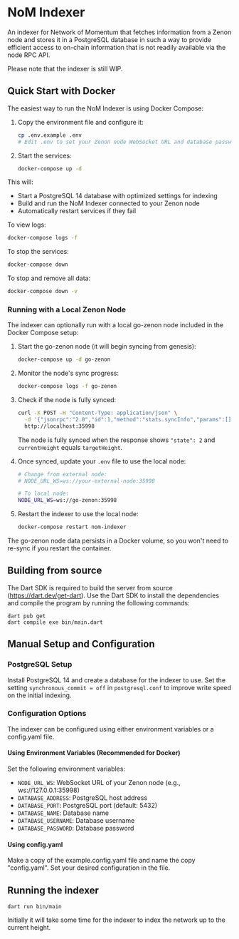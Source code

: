# NoM Indexer
An indexer for Network of Momentum that fetches information from a Zenon node and stores it in a PostgreSQL database in such a way to provide efficient access to on-chain information that is not readily available via the node RPC API.

Please note that the indexer is still WIP.

## Quick Start with Docker

The easiest way to run the NoM Indexer is using Docker Compose:

1. Copy the environment file and configure it:
   ```bash
   cp .env.example .env
   # Edit .env to set your Zenon node WebSocket URL and database password
   ```

2. Start the services:
   ```bash
   docker-compose up -d
   ```

This will:
- Start a PostgreSQL 14 database with optimized settings for indexing
- Build and run the NoM Indexer connected to your Zenon node
- Automatically restart services if they fail

To view logs:
```bash
docker-compose logs -f
```

To stop the services:
```bash
docker-compose down
```

To stop and remove all data:
```bash
docker-compose down -v
```

### Running with a Local Zenon Node

The indexer can optionally run with a local go-zenon node included in the Docker Compose setup:

1. Start the go-zenon node (it will begin syncing from genesis):
   ```bash
   docker-compose up -d go-zenon
   ```

2. Monitor the node's sync progress:
   ```bash
   docker-compose logs -f go-zenon
   ```

3. Check if the node is fully synced:
   ```bash
   curl -X POST -H "Content-Type: application/json" \
     -d '{"jsonrpc":"2.0","id":1,"method":"stats.syncInfo","params":[]}' \
     http://localhost:35998
   ```
   
   The node is fully synced when the response shows `"state": 2` and `currentHeight` equals `targetHeight`.

4. Once synced, update your `.env` file to use the local node:
   ```bash
   # Change from external node:
   # NODE_URL_WS=ws://your-external-node:35998
   
   # To local node:
   NODE_URL_WS=ws://go-zenon:35998
   ```

5. Restart the indexer to use the local node:
   ```bash
   docker-compose restart nom-indexer
   ```

The go-zenon node data persists in a Docker volume, so you won't need to re-sync if you restart the container.

## Building from source
The Dart SDK is required to build the server from source (https://dart.dev/get-dart).
Use the Dart SDK to install the dependencies and compile the program by running the following commands:
```
dart pub get
dart compile exe bin/main.dart
```

## Manual Setup and Configuration

### PostgreSQL Setup
Install PostgreSQL 14 and create a database for the indexer to use. Set the setting ```synchronous_commit = off``` in ```postgresql.conf``` to improve write speed on the initial indexing.

### Configuration Options

The indexer can be configured using either environment variables or a config.yaml file.

#### Using Environment Variables (Recommended for Docker)
Set the following environment variables:
- `NODE_URL_WS`: WebSocket URL of your Zenon node (e.g., ws://127.0.0.1:35998)
- `DATABASE_ADDRESS`: PostgreSQL host address
- `DATABASE_PORT`: PostgreSQL port (default: 5432)
- `DATABASE_NAME`: Database name
- `DATABASE_USERNAME`: Database username
- `DATABASE_PASSWORD`: Database password

#### Using config.yaml
Make a copy of the example.config.yaml file and name the copy "config.yaml". Set your desired configuration in the file.

## Running the indexer
```
dart run bin/main
```

Initially it will take some time for the indexer to index the network up to the current height.
